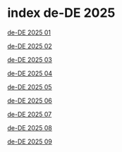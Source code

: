 # index de-DE 2025

<a href="./01">de-DE 2025 01</a>

<a href="./02">de-DE 2025 02</a>

<a href="./03">de-DE 2025 03</a>

<a href="./04">de-DE 2025 04</a>

<a href="./05">de-DE 2025 05</a>

<a href="./06">de-DE 2025 06</a>

<a href="./07">de-DE 2025 07</a>

<a href="./08">de-DE 2025 08</a>

<a href="./09">de-DE 2025 09</a>
